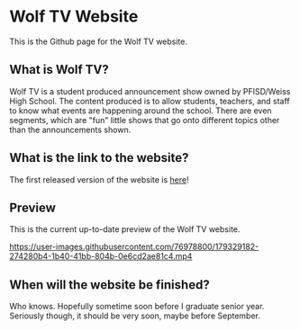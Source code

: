 # Wolf TV Website

This is the Github page for the Wolf TV website.

## What is Wolf TV?

Wolf TV is a student produced announcement show owned by PFISD/Weiss High School. The content produced is to allow students, teachers, and staff to know what events are happening around the school. There are even segments, which are "fun" little shows that go onto different topics other than the announcements shown.

## What is the link to the website?

The first released version of the website is [here](https://wolf-tv.herokuapp.com/)!

## Preview

This is the current up-to-date preview of the Wolf TV website.

https://user-images.githubusercontent.com/76978800/179329182-274280b4-1b40-41bb-804b-0e6cd2ae81c4.mp4

## When will the website be finished?

Who knows. Hopefully sometime soon before I graduate senior year. Seriously though, it should be very soon, maybe before September.
